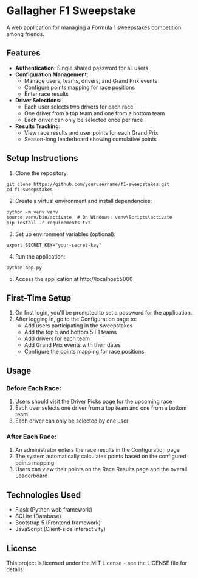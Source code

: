 # Gallagher F1 Sweepstake

A web application for managing a Formula 1 sweepstakes competition among friends.

## Features

- **Authentication**: Single shared password for all users
- **Configuration Management**: 
  - Manage users, teams, drivers, and Grand Prix events
  - Configure points mapping for race positions
  - Enter race results
- **Driver Selections**:
  - Each user selects two drivers for each race
  - One driver from a top team and one from a bottom team
  - Each driver can only be selected once per race
- **Results Tracking**:
  - View race results and user points for each Grand Prix
  - Season-long leaderboard showing cumulative points

## Setup Instructions

1. Clone the repository:
```
git clone https://github.com/yourusername/f1-sweepstakes.git
cd f1-sweepstakes
```

2. Create a virtual environment and install dependencies:
```
python -m venv venv
source venv/bin/activate  # On Windows: venv\Scripts\activate
pip install -r requirements.txt
```

3. Set up environment variables (optional):
```
export SECRET_KEY="your-secret-key"
```

4. Run the application:
```
python app.py
```

5. Access the application at http://localhost:5000

## First-Time Setup

1. On first login, you'll be prompted to set a password for the application.
2. After logging in, go to the Configuration page to:
   - Add users participating in the sweepstakes
   - Add the top 5 and bottom 5 F1 teams
   - Add drivers for each team
   - Add Grand Prix events with their dates
   - Configure the points mapping for race positions

## Usage

### Before Each Race:
1. Users should visit the Driver Picks page for the upcoming race
2. Each user selects one driver from a top team and one from a bottom team
3. Each driver can only be selected by one user

### After Each Race:
1. An administrator enters the race results in the Configuration page
2. The system automatically calculates points based on the configured points mapping
3. Users can view their points on the Race Results page and the overall Leaderboard

## Technologies Used

- Flask (Python web framework)
- SQLite (Database)
- Bootstrap 5 (Frontend framework)
- JavaScript (Client-side interactivity)

## License

This project is licensed under the MIT License - see the LICENSE file for details.
